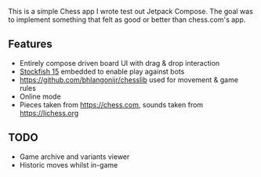 This is a simple Chess app I wrote test out Jetpack Compose. The goal was to implement something that felt as good or better than chess.com's app.

## Features
- Entirely compose driven board UI with drag & drop interaction
- [Stockfish 15](https://stockfishchess.org/) embedded to enable play against bots 
- https://github.com/bhlangonijr/chesslib used for movement & game rules
- Online mode
- Pieces taken from https://chess.com, sounds taken from https://lichess.org

## TODO

- Game archive and variants viewer
- Historic moves whilst in-game
